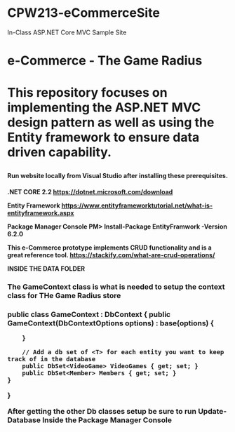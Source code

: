 # CPW213-eCommerceSite
In-Class ASP.NET Core MVC Sample Site
<h1> e-Commerce - The Game Radius <h1>

This repository focuses on implementing the ASP.NET MVC design pattern as well as using the 
Entity framework to ensure data driven capability.

<h4> Run website locally from Visual Studio after installing these prerequisites. <h4>

**.NET CORE 2.2**
https://dotnet.microsoft.com/download

**Entity Framework**
https://www.entityframeworktutorial.net/what-is-entityframework.aspx

Package Manager Console
PM> Install-Package EntityFramwork -Version 6.2.0

This e-Commerce prototype implements CRUD functionality and is a great reference tool.
https://stackify.com/what-are-crud-operations/

**INSIDE THE DATA FOLDER**

<h3> The GameContext class is what is needed to setup the context class for THe Game Radius store <h3>

public class GameContext : DbContext 
    {
        public GameContext(DbContextOptions<GameContext> options)
            : base(options)
        {

        }

        // Add a db set of <T> for each entity you want to keep track of in the database
        public DbSet<VideoGame> VideoGames { get; set; }
        public DbSet<Member> Members { get; set; }
    }
}

After getting the other Db classes setup be sure to run 
**Update-Database**
Inside the Package Manager Console





